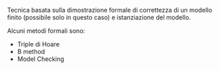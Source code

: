 Tecnica basata sulla dimostrazione formale di correttezza di un modello finito (possibile solo in questo caso) e istanziazione del modello.

Alcuni metodi formali sono:
- Triple di Hoare
- B method
- Model Checking